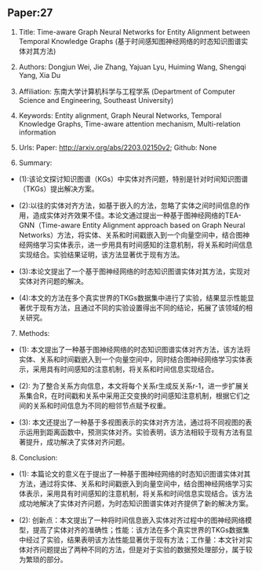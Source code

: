 ## Paper:27






1. Title: Time-aware Graph Neural Networks for Entity Alignment between Temporal Knowledge Graphs (基于时间感知图神经网络的时态知识图谱实体对其方法)

2. Authors: Dongjun Wei, Jie Zhang, Yajuan Lyu, Huiming Wang, Shengqi Yang, Xia Du

3. Affiliation: 东南大学计算机科学与工程学系 (Department of Computer Science and Engineering, Southeast University)

4. Keywords: Entity alignment, Graph Neural Networks, Temporal Knowledge Graphs, Time-aware attention mechanism, Multi-relation information

5. Urls: Paper: http://arxiv.org/abs/2203.02150v2; Github: None

6. Summary: 

- (1):该论文探讨知识图谱（KGs）中实体对齐问题，特别是针对时间知识图谱（TKGs）提出解决方案。

- (2):以往的实体对齐方法，如基于嵌入的方法，忽略了实体之间时间信息的作用，造成实体对齐效果不佳。本论文通过提出一种基于图神经网络的TEA-GNN（Time-aware Entity Alignment approach based on Graph Neural Networks）方法，将实体、关系和时间戳嵌入到一个向量空间中，结合图神经网络学习实体表示，进一步用具有时间感知的注意机制，将关系和时间信息实现结合。实验结果证明，该方法显著优于现有方法。

- (3):本论文提出了一个基于图神经网络的时态知识图谱实体对其方法，实现对实体对齐问题的解决。

- (4):本文的方法在多个真实世界的TKGs数据集中进行了实验，结果显示性能显著优于现有方法，且通过不同的实验设置得出不同的结论，拓展了该领域的相关研究。
7. Methods:

- (1): 本文提出了一种基于图神经网络的时态知识图谱实体对齐方法，该方法将实体、关系和时间戳嵌入到一个向量空间中，同时结合图神经网络学习实体表示，采用具有时间感知的注意机制，将关系和时间信息实现结合。

- (2): 为了整合关系方向信息，本文将每个关系r生成反关系r-1，进一步扩展关系集合R，在时间戳和关系中采用正交变换的时间感知注意机制，根据它们之间的关系和时间信息为不同的相邻节点赋予权重。

- (3): 本文还提出了一种基于多视图表示的实体对齐方法，通过将不同视图的表示运用到距离函数中，预测实体对齐。实验表明，该方法相较于现有方法有显著提升，成功解决了实体对齐问题。





8. Conclusion: 
- (1): 本篇论文的意义在于提出了一种基于图神经网络的时态知识图谱实体对其方法，通过将实体、关系和时间戳嵌入到向量空间中，结合图神经网络学习实体表示，采用具有时间感知的注意机制，将关系和时间信息实现结合。该方法成功地解决了实体对齐问题，为时态知识图谱实体对齐提供了新的解决方案。

- (2): 创新点：本文提出了一种将时间信息嵌入实体对齐过程中的图神经网络模型，提高了实体对齐的准确性；性能：该方法在多个真实世界的TKGs数据集中经过了实验，结果表明该方法性能显著优于现有方法；工作量：本文针对实体对齐问题提出了两种不同的方法，但是对于实验的数据预处理部分，属于较为繁琐的部分。




